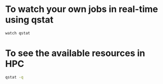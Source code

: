 # To watch your own jobs in real-time using qstat
```bash
watch qstat
```

# To see the available resources in HPC
```bash
qstat -q
```
